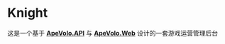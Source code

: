 # Knight
这是一个基于 **[ApeVolo.API](https://github.com/xianhc/apevolo-api)** 与 **[ApeVolo.Web](https://github.com/xianhc/apevolo-web)** 设计的一套游戏运营管理后台